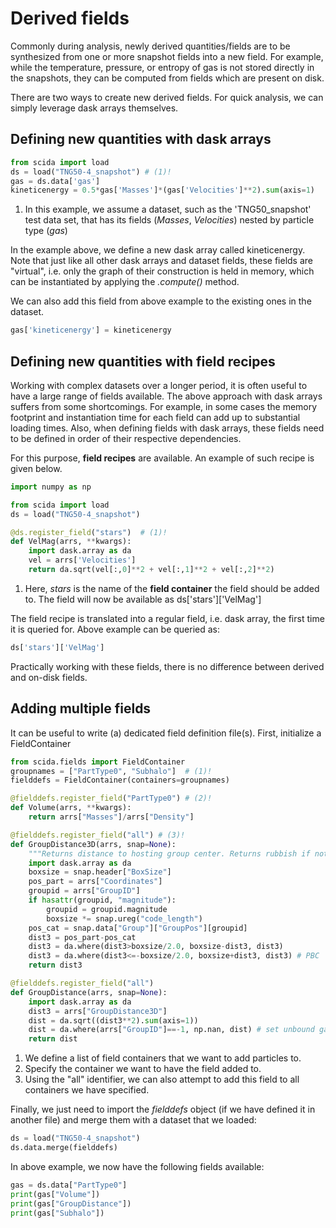 # Derived fields

Commonly during analysis, newly derived quantities/fields are to be synthesized from one or more snapshot fields into a new field. For example, while the temperature, pressure, or entropy of gas is not stored directly in the snapshots, they can be computed from fields which are present on disk.

There are two ways to create new derived fields. For quick analysis, we can simply leverage dask arrays themselves.


## Defining new quantities with dask arrays

``` py
from scida import load
ds = load("TNG50-4_snapshot") # (1)!
gas = ds.data['gas']
kineticenergy = 0.5*gas['Masses']*(gas['Velocities']**2).sum(axis=1)
```

1.  In this example, we assume a dataset, such as the 'TNG50\_snapshot' test data set, that has its fields (*Masses*, *Velocities*) nested by particle type (*gas*)

In the example above, we define a new dask array called kineticenergy. Note that just like all other dask arrays and dataset fields, these fields are "virtual", i.e. only the graph of their construction is held in memory, which can be instantiated by applying the *.compute()* method.

We can also add this field from above example to the existing ones in the dataset.

``` py
gas['kineticenergy'] = kineticenergy
```


## Defining new quantities with field recipes

Working with complex datasets over a longer period, it is often useful to have a large range of fields available. The above approach with dask arrays suffers from some shortcomings. For example, in some cases the memory footprint and instantiation time for each field can add up to substantial loading times. Also, when defining fields with dask arrays, these fields need to be defined in order of their respective dependencies.

For this purpose, **field recipes** are available. An example of such recipe is given below.


``` py
import numpy as np

from scida import load
ds = load("TNG50-4_snapshot")

@ds.register_field("stars")  # (1)!
def VelMag(arrs, **kwargs):
    import dask.array as da
    vel = arrs['Velocities']
    return da.sqrt(vel[:,0]**2 + vel[:,1]**2 + vel[:,2]**2)
```

1.  Here, *stars* is the name of the **field container** the field should be added to. The field will now be available as ds\['stars'\]\['VelMag'\]

The field recipe is translated into a regular field, i.e. dask array, the first time it is queried for. Above example can be queried as:

``` py
ds['stars']['VelMag']
```

Practically working with these fields, there is no difference between derived and on-disk fields.


## Adding multiple fields

It can be useful to write (a) dedicated field definition file(s). First, initialize a FieldContainer

``` py
from scida.fields import FieldContainer
groupnames = ["PartType0", "Subhalo"]  # (1)!
fielddefs = FieldContainer(containers=groupnames)

@fielddefs.register_field("PartType0") # (2)!
def Volume(arrs, **kwargs):
    return arrs["Masses"]/arrs["Density"]

@fielddefs.register_field("all") # (3)!
def GroupDistance3D(arrs, snap=None):
    """Returns distance to hosting group center. Returns rubbish if not actually associated with a group."""
    import dask.array as da
    boxsize = snap.header["BoxSize"]
    pos_part = arrs["Coordinates"]
    groupid = arrs["GroupID"]
    if hasattr(groupid, "magnitude"):
        groupid = groupid.magnitude
        boxsize *= snap.ureg("code_length")
    pos_cat = snap.data["Group"]["GroupPos"][groupid]
    dist3 = pos_part-pos_cat
    dist3 = da.where(dist3>boxsize/2.0, boxsize-dist3, dist3)
    dist3 = da.where(dist3<=-boxsize/2.0, boxsize+dist3, dist3) # PBC
    return dist3

@fielddefs.register_field("all")
def GroupDistance(arrs, snap=None):
    import dask.array as da
    dist3 = arrs["GroupDistance3D"]
    dist = da.sqrt((dist3**2).sum(axis=1))
    dist = da.where(arrs["GroupID"]==-1, np.nan, dist) # set unbound gas to nan
    return dist
```

1. We define a list of field containers that we want to add particles to.
2. Specify the container we want to have the field added to.
3. Using the "all" identifier, we can also attempt to add this field to all containers we have specified.

Finally, we just need to import the *fielddefs* object (if we have defined it in another file) and merge them with a dataset that we loaded:

``` py
ds = load("TNG50-4_snapshot")
ds.data.merge(fielddefs)
```

In above example, we now have the following fields available:

``` py
gas = ds.data["PartType0"]
print(gas["Volume"])
print(gas["GroupDistance"])
print(gas["Subhalo"])
```

